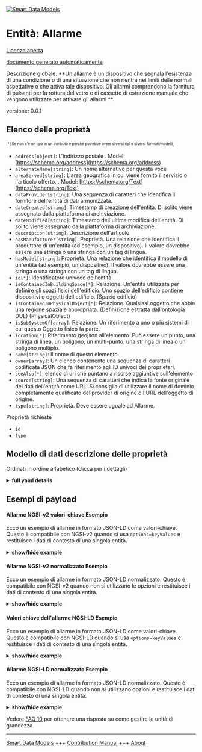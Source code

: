 <!-- 10-Header -->  
[![Smart Data Models](https://smartdatamodels.org/wp-content/uploads/2022/01/SmartDataModels_logo.png "Logo")](https://smartdatamodels.org)  
Entità: Allarme  
===============<!-- /10-Header -->  
<!-- 15-License -->  
[Licenza aperta](https://github.com/smart-data-models//dataModel.S4BLDG/blob/master/Alarm/LICENSE.md)  
[documento generato automaticamente](https://docs.google.com/presentation/d/e/2PACX-1vTs-Ng5dIAwkg91oTTUdt8ua7woBXhPnwavZ0FxgR8BsAI_Ek3C5q97Nd94HS8KhP-r_quD4H0fgyt3/pub?start=false&loop=false&delayms=3000#slide=id.gb715ace035_0_60)  
<!-- /15-License -->  
<!-- 20-Description -->  
Descrizione globale: **Un allarme è un dispositivo che segnala l'esistenza di una condizione o di una situazione che non rientra nei limiti delle normali aspettative o che attiva tale dispositivo.  Gli allarmi comprendono la fornitura di pulsanti per la rottura del vetro e di cassette di estrazione manuale che vengono utilizzate per attivare gli allarmi **.  
versione: 0.0.1  
<!-- /20-Description -->  
<!-- 30-PropertiesList -->  

## Elenco delle proprietà  

<sup><sub>[*] Se non c'è un tipo in un attributo è perché potrebbe avere diversi tipi o diversi formati/modelli</sub></sup>.  
- `address[object]`: L'indirizzo postale  . Model: [https://schema.org/address](https://schema.org/address)- `alternateName[string]`: Un nome alternativo per questa voce  - `areaServed[string]`: L'area geografica in cui viene fornito il servizio o l'articolo offerto.  . Model: [https://schema.org/Text](https://schema.org/Text)- `dataProvider[string]`: Una sequenza di caratteri che identifica il fornitore dell'entità di dati armonizzata.  - `dateCreated[string]`: Timestamp di creazione dell'entità. Di solito viene assegnato dalla piattaforma di archiviazione.  - `dateModified[string]`: Timestamp dell'ultima modifica dell'entità. Di solito viene assegnato dalla piattaforma di archiviazione.  - `description[string]`: Descrizione dell'articolo  - `hasManufacturer[string]`: Proprietà. Una relazione che identifica il produttore di un'entità (ad esempio, un dispositivo). Il valore dovrebbe essere una stringa o una stringa con un tag di lingua.  - `hasModel[string]`: Proprietà. Una relazione che identifica il modello di un'entità (ad esempio, un dispositivo). Il valore dovrebbe essere una stringa o una stringa con un tag di lingua.  - `id[*]`: Identificatore univoco dell'entità  - `isContainedInBuildingSpace[*]`: Relazione. Un'entità utilizzata per definire gli spazi fisici dell'edificio. Uno spazio dell'edificio contiene dispositivi o oggetti dell'edificio. (Spazio edificio)  - `isContainedInPhysicalObject[*]`: Relazione. Qualsiasi oggetto che abbia una regione spaziale appropriata.  (Definizione estratta dall'ontologia DUL) (PhysicalObject)  - `isSubSystemOf[array]`: Relazione. Un riferimento a uno o più sistemi di cui questo Oggetto fisico fa parte.  - `location[*]`: Riferimento geojson all'elemento. Può essere un punto, una stringa di linea, un poligono, un multi-punto, una stringa di linea o un poligono multiplo.  - `name[string]`: Il nome di questo elemento.  - `owner[array]`: Un elenco contenente una sequenza di caratteri codificata JSON che fa riferimento agli ID univoci dei proprietari.  - `seeAlso[*]`: elenco di uri che puntano a risorse aggiuntive sull'elemento  - `source[string]`: Una sequenza di caratteri che indica la fonte originale dei dati dell'entità come URL. Si consiglia di utilizzare il nome di dominio completamente qualificato del provider di origine o l'URL dell'oggetto di origine.  - `type[string]`: Proprietà. Deve essere uguale ad Allarme.  <!-- /30-PropertiesList -->  
<!-- 35-RequiredProperties -->  
Proprietà richieste  
- `id`  - `type`  <!-- /35-RequiredProperties -->  
<!-- 40-RequiredProperties -->  
<!-- /40-RequiredProperties -->  
<!-- 50-DataModelHeader -->  
## Modello di dati descrizione delle proprietà  
Ordinati in ordine alfabetico (clicca per i dettagli)  
<!-- /50-DataModelHeader -->  
<!-- 60-ModelYaml -->  
<details><summary><strong>full yaml details</strong></summary>    
```yaml  
Alarm:    
  description: An alarm is a device that signals the existence of a condition or situation that is outside the boundaries of normal expectation or that activates such a device.  Alarms include the provision of break glass buttons and manual pull boxes that are used to activate alarms.    
  properties:    
    address:    
      description: The mailing address    
      properties:    
        addressCountry:    
          description: 'Property. The country. For example, Spain. Model:''https://schema.org/addressCountry'''    
          type: string    
        addressLocality:    
          description: 'Property. The locality in which the street address is, and which is in the region. Model:''https://schema.org/addressLocality'''    
          type: string    
        addressRegion:    
          description: 'Property. The region in which the locality is, and which is in the country. Model:''https://schema.org/addressRegion'''    
          type: string    
        district:    
          description: 'A district is a type of administrative division that, in some countries, is managed by the local government.'    
          type: string    
        postOfficeBoxNumber:    
          description: 'Property. The post office box number for PO box addresses. For example, 03578. Model:''https://schema.org/postOfficeBoxNumber'''    
          type: string    
        postalCode:    
          description: 'Property. The postal code. For example, 24004. Model:''https://schema.org/https://schema.org/postalCode'''    
          type: string    
        streetAddress:    
          description: 'Property. The street address. Model:''https://schema.org/streetAddress'''    
          type: string    
        streetNr:    
          description: Number identifying a specific property on a public street.    
          type: string    
      type: object    
      x-ngsi:    
        model: https://schema.org/address    
        type: Property    
    alternateName:    
      description: An alternative name for this item    
      type: string    
      x-ngsi:    
        type: Property    
    areaServed:    
      description: The geographic area where a service or offered item is provided    
      type: string    
      x-ngsi:    
        model: https://schema.org/Text    
        type: Property    
    dataProvider:    
      description: A sequence of characters identifying the provider of the harmonised data entity.    
      type: string    
      x-ngsi:    
        type: Property    
    dateCreated:    
      description: Entity creation timestamp. This will usually be allocated by the storage platform.    
      format: date-time    
      type: string    
      x-ngsi:    
        type: Property    
    dateModified:    
      description: Timestamp of the last modification of the entity. This will usually be allocated by the storage platform.    
      format: date-time    
      type: string    
      x-ngsi:    
        type: Property    
    description:    
      description: A description of this item    
      type: string    
      x-ngsi:    
        type: Property    
    hasManufacturer:    
      description: 'Property. A relationship identifying the manufacturer of an entity (e.g., device). The value is expected to be a string or a string with language tag.'    
      type: string    
      x-ngsi:    
        type: Property    
    hasModel:    
      description: 'Property. A relationship identifying the model of an entity (e.g., device). The value is expected to be a string or a string with language tag.'    
      type: string    
      x-ngsi:    
        type: Property    
    id:    
      anyOf: &alarm_-_properties_-_iscontainedinbuildingspace_-_anyof    
        - description: Property. Identifier format of any NGSI entity    
          maxLength: 256    
          minLength: 1    
          pattern: ^[\w\-\.\{\}\$\+\*\[\]`|~^@!,:\\]+$    
          type: string    
        - description: Property. Identifier format of any NGSI entity    
          format: uri    
          type: string    
      description: Unique identifier of the entity    
      x-ngsi:    
        type: Property    
    isContainedInBuildingSpace:    
      anyOf: *alarm_-_properties_-_iscontainedinbuildingspace_-_anyof    
      description: Relationship. An entity used to define the physical spaces of the building. A building space contains devices or building objects. (BuildingSpace)    
      x-ngsi:    
        type: Property    
    isContainedInPhysicalObject:    
      anyOf: *alarm_-_properties_-_iscontainedinbuildingspace_-_anyof    
      description: Relationship. Any Object that has a proper space region.  (Definition extracted from DUL ontology) (PhysicalObject)    
      x-ngsi:    
        type: Property    
    isSubSystemOf:    
      description: Relationship. A reference to a system(s) that this Physical Object is part of.    
      items:    
        anyOf: *alarm_-_properties_-_iscontainedinbuildingspace_-_anyof    
        description: Property. Unique identifier of the entity    
      type: array    
      x-ngsi:    
        type: Relationship    
    location:    
      description: 'Geojson reference to the item. It can be Point, LineString, Polygon, MultiPoint, MultiLineString or MultiPolygon'    
      oneOf:    
        - description: GeoProperty. Geojson reference to the item. Point    
          properties:    
            bbox:    
              items:    
                type: number    
              minItems: 4    
              type: array    
            coordinates:    
              items:    
                type: number    
              minItems: 2    
              type: array    
            type:    
              enum:    
                - Point    
              type: string    
          required:    
            - type    
            - coordinates    
          title: GeoJSON Point    
          type: object    
        - description: GeoProperty. Geojson reference to the item. LineString    
          properties:    
            bbox:    
              items:    
                type: number    
              minItems: 4    
              type: array    
            coordinates:    
              items:    
                items:    
                  type: number    
                minItems: 2    
                type: array    
              minItems: 2    
              type: array    
            type:    
              enum:    
                - LineString    
              type: string    
          required:    
            - type    
            - coordinates    
          title: GeoJSON LineString    
          type: object    
        - description: GeoProperty. Geojson reference to the item. Polygon    
          properties:    
            bbox:    
              items:    
                type: number    
              minItems: 4    
              type: array    
            coordinates:    
              items:    
                items:    
                  items:    
                    type: number    
                  minItems: 2    
                  type: array    
                minItems: 4    
                type: array    
              type: array    
            type:    
              enum:    
                - Polygon    
              type: string    
          required:    
            - type    
            - coordinates    
          title: GeoJSON Polygon    
          type: object    
        - description: GeoProperty. Geojson reference to the item. MultiPoint    
          properties:    
            bbox:    
              items:    
                type: number    
              minItems: 4    
              type: array    
            coordinates:    
              items:    
                items:    
                  type: number    
                minItems: 2    
                type: array    
              type: array    
            type:    
              enum:    
                - MultiPoint    
              type: string    
          required:    
            - type    
            - coordinates    
          title: GeoJSON MultiPoint    
          type: object    
        - description: GeoProperty. Geojson reference to the item. MultiLineString    
          properties:    
            bbox:    
              items:    
                type: number    
              minItems: 4    
              type: array    
            coordinates:    
              items:    
                items:    
                  items:    
                    type: number    
                  minItems: 2    
                  type: array    
                minItems: 2    
                type: array    
              type: array    
            type:    
              enum:    
                - MultiLineString    
              type: string    
          required:    
            - type    
            - coordinates    
          title: GeoJSON MultiLineString    
          type: object    
        - description: GeoProperty. Geojson reference to the item. MultiLineString    
          properties:    
            bbox:    
              items:    
                type: number    
              minItems: 4    
              type: array    
            coordinates:    
              items:    
                items:    
                  items:    
                    items:    
                      type: number    
                    minItems: 2    
                    type: array    
                  minItems: 4    
                  type: array    
                type: array    
              type: array    
            type:    
              enum:    
                - MultiPolygon    
              type: string    
          required:    
            - type    
            - coordinates    
          title: GeoJSON MultiPolygon    
          type: object    
      x-ngsi:    
        type: GeoProperty    
    name:    
      description: The name of this item.    
      type: string    
      x-ngsi:    
        type: Property    
    owner:    
      description: A List containing a JSON encoded sequence of characters referencing the unique Ids of the owner(s)    
      items:    
        anyOf: *alarm_-_properties_-_iscontainedinbuildingspace_-_anyof    
        description: Property. Unique identifier of the entity    
      type: array    
      x-ngsi:    
        type: Property    
    seeAlso:    
      description: list of uri pointing to additional resources about the item    
      oneOf:    
        - items:    
            format: uri    
            type: string    
          minItems: 1    
          type: array    
        - format: uri    
          type: string    
      x-ngsi:    
        type: Property    
    source:    
      description: 'A sequence of characters giving the original source of the entity data as a URL. Recommended to be the fully qualified domain name of the source provider, or the URL to the source object.'    
      type: string    
      x-ngsi:    
        type: Property    
    type:    
      description: Property. It must be equal to Alarm.    
      enum:    
        - Alarm    
      type: string    
      x-ngsi:    
        type: Property    
  required:    
    - id    
    - type    
  type: object    
  x-derived-from: "https://saref.etsi.org/saref4bldg/v1.1.2/#s4bldg:Alarm"    
  x-disclaimer: 'Redistribution and use in source and binary forms, with or without modification, are permitted  provided that the license conditions are met. Copyleft (c) 2022 Contributors to Smart Data Models Program'    
  x-license-url: https://github.com/smart-data-models/dataModel.S4BLDG/blob/master/Alarm/LICENSE.md    
  x-model-schema: https://smart-data-models.github.com/dataModel.SAREF4BLDG/Alarm/schema.json    
  x-model-tags: SAREF Alarm SMART DATA MODELS    
  x-version: 0.0.1    
```  
</details>    
<!-- /60-ModelYaml -->  
<!-- 70-MiddleNotes -->  
<!-- /70-MiddleNotes -->  
<!-- 80-Examples -->  
## Esempi di payload  
#### Allarme NGSI-v2 valori-chiave Esempio  
Ecco un esempio di allarme in formato JSON-LD come valori-chiave. Questo è compatibile con NGSI-v2 quando si usa `options=keyValues` e restituisce i dati di contesto di una singola entità.  
<details><summary><strong>show/hide example</strong></summary>    
```json  
{  
  "id": "urn:ngsi-ld:Alarm:403ddbdf-79c0-4923-9d07-4c962837c527",  
  "type": "Alarm",  
  "isContainedInBuildingSpace": "urn:ngsi-ld:BuildingSpace:5920683a-3228-480c-82f6-17c1cf239df4",  
  "isContainedInPhysicalObject": "urn:ngsi-ld:PhysicalObject:58a84941-5697-4bdd-a39b-0f509d89659f",  
  "isSubSystemOf": [  
    "urn:ngsi-ld:System:d2fa7d6b-adfe-4b27-a231-c5c5edb297ad",  
    "urn:ngsi-ld:System:97320977-f3bd-47f8-8945-c15e1fc0c50f",  
    "urn:ngsi-ld:System:d05a0603-3ea4-4ed8-9a3d-edac79bae877"  
  ],  
  "hasManufacturer": "Alarm Company Inc.",  
  "hasModel": "Alarm 0.1.2",  
  "dateCreated": "2023-01-26T04:02:51Z",  
  "dateModified": "2023-01-26T07:49:05Z",  
  "source": "Import",  
  "name": "Alarm",  
  "alternateName": "Alarm type 2",  
  "description": "Alarm of limited Alarm types",  
  "dataProvider": "IFC file"  
}  
```  
</details>  
#### Allarme NGSI-v2 normalizzato Esempio  
Ecco un esempio di allarme in formato JSON-LD normalizzato. Questo è compatibile con NGSI-v2 quando non si utilizzano le opzioni e restituisce i dati di contesto di una singola entità.  
<details><summary><strong>show/hide example</strong></summary>    
```json  
{  
  "id": "urn:ngsi-ld:Alarm:8ae04687-4a9f-4cc8-acfa-2bc726781aaa",  
  "type": "Alarm",  
  "isContainedInBuildingSpace": {  
    "type": "Relationship",  
    "value": "urn:ngsi-ld:BuildingSpace:db2e26a9-5f4a-4b2c-9510-e7f9e2239efa"  
  },  
  "isContainedInPhysicalObject": {  
    "type": "Relationship",  
    "value": "urn:ngsi-ld:PhysicalObject:1c447365-0f4e-4350-bfc7-a2974d8297dd"  
  },  
  "isSubSystemOf": {  
    "type": "array",  
    "value": [  
      {  
        "type": "Relationship",  
        "value": "urn:ngsi-ld:System:38982b54-aaed-4916-ad8f-fcfeccb8fe6d"  
      },  
      {  
        "type": "Relationship",  
        "value": "urn:ngsi-ld:System:d7ead903-19a3-4f08-90a8-52979e99bc2b"  
      },  
      {  
        "type": "Relationship",  
        "value": "urn:ngsi-ld:System:5baec201-65ae-41f9-b557-37bd69cd14bb"  
      }  
    ]  
  },  
  "hasManufacturer": {  
    "type": "Text",  
    "value": "Alarm Company Inc."  
  },  
  "hasModel": {  
    "type": "Text",  
    "value": "Alarm 0.1.2"  
  },  
  "dateCreated": {  
    "type": "DateTime",  
    "value": "2023-01-25T14:33:52.1440188+01:00"  
  },  
  "dateModified": {  
    "type": "DateTime",  
    "value": "2023-01-26T10:12:39.8292183+01:00"  
  },  
  "source": {  
    "type": "Text",  
    "value": "Import"  
  },  
  "name": {  
    "type": "Text",  
    "value": "Alarm"  
  },  
  "alternateName": {  
    "type": "Text",  
    "value": "Alarm type 2"  
  },  
  "description": {  
    "type": "Text",  
    "value": "Alarm of limited Alarm types"  
  },  
  "dataProvider": {  
    "type": "Text",  
    "value": "IFC file"  
  }  
}  
```  
</details>  
#### Valori chiave dell'allarme NGSI-LD Esempio  
Ecco un esempio di allarme in formato JSON-LD come valori-chiave. Questo è compatibile con NGSI-LD quando si usa `options=keyValues` e restituisce i dati di contesto di una singola entità.  
<details><summary><strong>show/hide example</strong></summary>    
```json  
{  
  "id": "urn:ngsi-ld:Alarm:5c49d555-274b-4ccd-b527-823329defc35",  
  "type": "Alarm",  
  "isContainedInBuildingSpace": "urn:ngsi-ld:BuildingSpace:98c9f61a-d8f8-4326-b4f3-8845c97ad825",  
  "isContainedInPhysicalObject": "urn:ngsi-ld:PhysicalObject:2651a0f9-1d1b-4204-bcfc-a55f2d51f3bd",  
  "isSubSystemOf": [  
    "urn:ngsi-ld:System:8162840d-293b-4e69-a911-479d6040b540",  
    "urn:ngsi-ld:System:573efc0a-de49-43da-bed2-123de1138501",  
    "urn:ngsi-ld:System:565a39a6-eea4-4b32-8dcc-f10941da849a"  
  ],  
  "hasManufacturer": "Alarm Company Inc.",  
  "hasModel": "Alarm 0.1.2",  
  "dateCreated": "2023-01-25T17:55:12Z",  
  "dateModified": "2023-01-25T23:48:06Z",  
  "source": "Import",  
  "name": "Alarm",  
  "alternateName": "Alarm type 2",  
  "description": "Alarm of limited Alarm types",  
  "dataProvider": "IFC file",  
  "@context": [  
    "https://raw.githubusercontent.com/smart-data-models/incubated/master/SAREF/context.jsonld",  
    "https://uri.etsi.org/ngsi-ld/v1/ngsi-ld-core-context.jsonld"  
  ]  
}  
```  
</details>  
#### Allarme NGSI-LD normalizzato Esempio  
Ecco un esempio di allarme in formato JSON-LD normalizzato. Questo è compatibile con NGSI-LD quando non si utilizzano opzioni e restituisce i dati di contesto di una singola entità.  
<details><summary><strong>show/hide example</strong></summary>    
```json  
{  
  "id": "urn:ngsi-ld:Alarm:3200afb8-5a97-4a51-b454-a7bb5e7dd272",  
  "type": "Alarm",  
  "isContainedInBuildingSpace": {  
    "type": "Relationship",  
    "object": "urn:ngsi-ld:BuildingSpace:ef503257-cb0f-456e-88eb-90fee65efbd1"  
  },  
  "isContainedInPhysicalObject": {  
    "type": "Relationship",  
    "object": "urn:ngsi-ld:PhysicalObject:c6d91273-5403-4ffb-835d-5bc5f7778667"  
  },  
  "isSubSystemOf": [  
    {  
      "type": "Relationship",  
      "object": "urn:ngsi-ld:System:9cc30a80-baee-46bf-b844-9e5bfd93373f"  
    },  
    {  
      "type": "Relationship",  
      "object": "urn:ngsi-ld:System:c4d6a860-5659-4a7c-a2fe-6e910f200b84"  
    },  
    {  
      "type": "Relationship",  
      "object": "urn:ngsi-ld:System:4c12a0b6-c61d-40ec-9545-50e88d01592e"  
    }  
  ],  
  "hasManufacturer": {  
    "type": "Property",  
    "value": "Alarm Company Inc."  
  },  
  "hasModel": {  
    "type": "Property",  
    "value": "Alarm 0.1.2"  
  },  
  "dateCreated": {  
    "type": "Property",  
    "value": "2023-01-25T20:04:31Z"  
  },  
  "dateModified": {  
    "type": "Property",  
    "value": "2023-01-26T04:48:57Z"  
  },  
  "source": {  
    "type": "Property",  
    "value": "Import"  
  },  
  "name": {  
    "type": "Property",  
    "value": "Alarm"  
  },  
  "alternateName": {  
    "type": "Property",  
    "value": "Alarm type 2"  
  },  
  "description": {  
    "type": "Property",  
    "value": "Alarm of limited Alarm types"  
  },  
  "dataProvider": {  
    "type": "Property",  
    "value": "IFC file"  
  },  
  "@context": [  
    "https://raw.githubusercontent.com/smart-data-models/incubated/master/SAREF/context.jsonld",  
    "https://uri.etsi.org/ngsi-ld/v1/ngsi-ld-core-context.jsonld"  
  ]  
}  
```  
</details><!-- /80-Examples -->  
<!-- 90-FooterNotes -->  
<!-- /90-FooterNotes -->  
<!-- 95-Units -->  
Vedere [FAQ 10](https://smartdatamodels.org/index.php/faqs/) per ottenere una risposta su come gestire le unità di grandezza.  
<!-- /95-Units -->  
<!-- 97-LastFooter -->  
---  
[Smart Data Models](https://smartdatamodels.org) +++ [Contribution Manual](https://bit.ly/contribution_manual) +++ [About](https://bit.ly/Introduction_SDM)<!-- /97-LastFooter -->  
